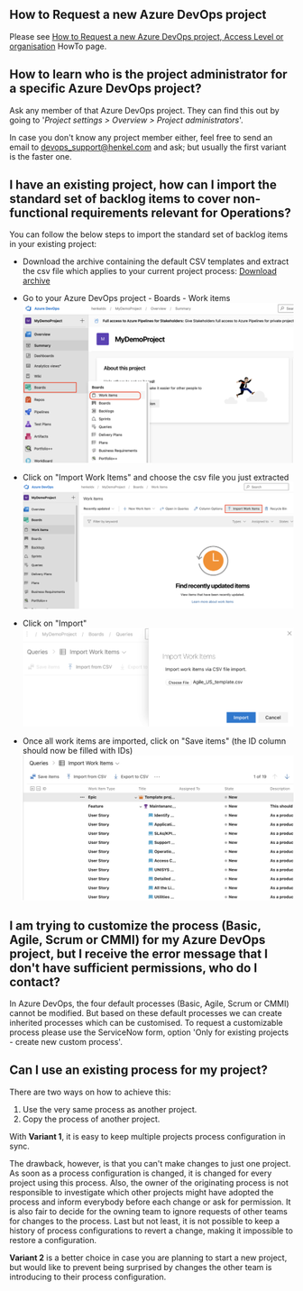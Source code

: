 ## How to Request a new Azure DevOps project

Please see [How to Request a new Azure DevOps project, Access Level or organisation](https://docs.henkelgroup.cloud/howto/request-azuredo/) HowTo page.  

## How to learn who is the project administrator for a specific Azure DevOps project?

Ask any member of that Azure DevOps project. They can find this out by going to '*Project settings > Overview > Project administrators*'.

In case you don't know any project member either, feel free to send an email to [devops_support@henkel.com](mailto:devops_support@henkel.com) and ask; but usually the first variant is the faster one.

## I have an existing project, how can I import the standard set of backlog items to cover non-functional requirements relevant for Operations?
You can follow the below steps to import the standard set of backlog items in your existing project:

- Download the archive containing the default CSV templates and extract the csv file which applies to your current project process: [Download archive](https://dev.azure.com/henkeldx/cloud-docs/_apis/git/repositories/cloud-docs/items?path=/docs/PDF/Archive_standard_backlog_items&$format=zip&download=true)

- Go to your Azure DevOps project - Boards - Work items
![standard_backlog_items_1.png](././attachments/standard_backlog_items_1.png)

- Click on "Import Work Items" and choose the csv file you just extracted 
![standard_backlog_items_2.png](././attachments/standard_backlog_items_2.png)

- Click on "Import"
![standard_backlog_items_3.png](././attachments/standard_backlog_items_3.png)

- Once all work items are imported, click on "Save items" (the ID column should now be filled with IDs)
![standard_backlog_items_4.png](././attachments/standard_backlog_items_4.png)

## I am trying to customize the process (Basic, Agile, Scrum or CMMI) for my Azure DevOps project, but I receive the error message that I don't have sufficient permissions, who do I contact?

In Azure DevOps, the four default processes (Basic, Agile, Scrum or CMMI) cannot be modified. But based on these default processes we can create inherited processes which can be customised.
To request a customizable process please use the ServiceNow form, option 'Only for existing projects - create new custom process'. 

## Can I use an existing process for my project? 
There are two ways on how to achieve this:

1. Use the very same process as another project.
2. Copy the process of another project.

With **Variant 1**, it is easy to keep multiple projects process configuration in sync. 

The drawback, however, is that you can't make changes to just one project. As soon as a process configuration is changed, it is changed for every project using this process. Also, the owner of the originating process is not responsible to investigate which other projects might have adopted the process and inform everybody before each change or ask for permission. 
It is also fair to decide for the owning team to ignore requests of other teams for changes to the process. Last but not least, it is not possible to keep a history of process configurations to revert a change, making it impossible to restore a configuration.

**Variant 2** is a better choice in case you are planning to start a new project, 
but would like to prevent being surprised by changes the other team is introducing to their process configuration.
